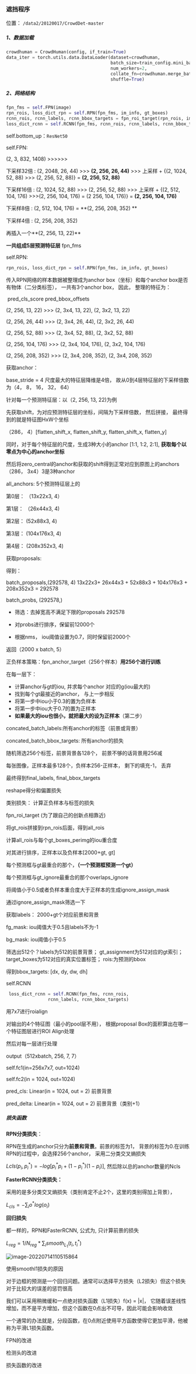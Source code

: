 ### 遮挡程序

位置： `/data2/20120017/CrowdDet-master`

##### 1、数据加载

```python
crowdhuman = CrowdHuman(config, if_train=True)
data_iter = torch.utils.data.DataLoader(dataset=crowdhuman,
                                        batch_size=train_config.mini_batch_size,
                                        num_workers=2,
                                        collate_fn=crowdhuman.merge_batch,
                                        shuffle=True)
```

##### 2、网络结构

```python
fpn_fms = self.FPN(image)
rpn_rois, loss_dict_rpn = self.RPN(fpn_fms, im_info, gt_boxes)
rcnn_rois, rcnn_labels, rcnn_bbox_targets = fpn_roi_target(rpn_rois, im_info, gt_boxes, topk=2)
loss_dict_rcnn = self.RCNN(fpn_fms, rcnn_rois, rcnn_labels, rcnn_bbox_targets)
```

self.bottom_up：`ResNet50`



self.FPN:

(2, 3, 832, 1408)  >>>>>> 

下采样32倍  :  (2, 2048, 26, 44)    >>> **(2, 256, 26, 44)**  >>> 上采样 + {(2, 1024, 52, 88) >>> (2, 256, 52, 88)}   = **(2, 256, 52, 88)**

下采样16倍 : (2, 1024, 52, 88)       >>> (2, 256, 52, 88) >>> 上采样 + {(2, 512, 104, 176) >>>(2, 256, 104, 176) = (2 256,  104, 176)} = **(2, 256, 104, 176)**

下采样8倍 : (2, 512, 104, 176)     = **(2, 256, 208, 352)   **

下采样4倍 : (2, 256, 208, 352)      

再插入一个**(2, 256, 13, 22)**

**一共组成5层预测特征层** fpn_fms



self.RPN:

```python
rpn_rois, loss_dict_rpn = self.RPN(fpn_fms, im_info, gt_boxes)
```

传入RPN网络的样本数据被整理成为anchor box（坐标）和每个anchor box是否有物体（二分类标签）， 一共有3个anchor box， 因此， 整理的特征为：

​                                            pred_cls_score    pred_bbox_offsets     

(2, 256, 13, 22)        >>>   (2, 3x4, 13, 22),    (2, 3x2, 13, 22)

(2, 256, 26, 44)        >>>   (2, 3x4, 26, 44),     (2, 3x2, 26, 44)

(2, 256, 52, 88)        >>>   (2, 3x4, 52, 88),      (2, 3x2, 52, 88)

(2, 256, 104, 176)   >>>    (2, 3x4, 104, 176),  (2, 3x2, 104, 176)

(2, 256, 208, 352)   >>>     (2, 3x4, 208, 352), (2, 3x4, 208, 352)



获取anchor：

base_stride = 4 尺度最大的特征层降维是4倍， 故从0到4层特征层的下采样倍数为（4， 8， 16， 32， 64）

针对每一个预测特征层：以（2, 256, 13, 22)为例

先获取shift，为对应预测特征层的坐标，间隔为下采样倍数， 然后拼接， 最终得到的就是特征图HxW个坐标

（286， 4）[flatten_shift_x, flatten_shift_y, flatten_shift_x, flatten_y]

同时，对于每个特征层的尺度，生成3种大小的anchor [1:1, 1:2, 2:1], **获取每个以零点为中心的anchor坐标**

然后将zero_central的anchor和获取的shift得到正常对应到原图上的anchors （286， 3x4）3是3种anchor

all_anchors: 5个预测特征层上的

第0层： （13x22x3, 4）

第1层：  （26x44x3, 4)

第2层：     (52x88x3, 4)

第3层：     (104x176x3, 4)

第4层：     (208x352x3, 4)



获取proposals:

得到：

batch_proposals,(292578, 4)      13x22x3+ 26x44x3 + 52x88x3 + 104x176x3 + 208x352x3 = 292578

 batch_probs,       (292578,)

* 筛选：去掉宽高不满足下限的proposals  292578

* 对probs进行排序，保留前12000个
* 根据nms， iou阈值设置为0.7，同时保留前2000个

返回（2000 x batch, 5）

正负样本策略：fpn_anchor_target（256个样本）**用256个进行训练**

在每一层下：

* 计算anchor与gt的iou, 并求每个anchor 对应的g(iou最大的)
* 找到每个gt最接近的anchor， 与上一步相反
* 将第一步中iou小于0.3的置为负样本
* 将第一步中iou大于0.7的置为正样本
* **如果最大的iou也很小，就把最大的设为正样本**（第二步）

concated_batch_labels:所有anchor的标签（前景或背景）

concated_batch_bbox_targets: 所有anchor的损失

随机筛选256个标签，前景背景各128个， 前景不够的话背景用256减

每张图像，正样本最多128个，负样本256-正样本， 剩下的填充-1， 丢弃

最终得到final_labels, final_bbox_targets

reshape得分和偏置损失

类别损失： 计算正负样本与标签的损失



fpn_roi_target    (为了跟自己的创新点相靠近)

将gt_rois拼接到rpn_rois后面，得到all_rois

计算all_rois与每个gt_boxes_perimg的iou重合度

对其进行排序，正样本以及负样本[2000+gt, gt]

每个预测框与gt最重合的那个，**（一个预测框预测一个gt）**

每个预测框与gt_ignore最重合的那个overlaps_ignore

将阈值小于0.5或者负样本重合度大于正样本的生成ignore_assign_mask

通过ignore_assign_mask筛选一下

获取labels： 2000+gt个对应前景和背景

fg_mask: iou阈值大于0.5且labels不为-1

bg_mask: iou阈值小于0.5

筛选出512个？labels为512的前景背景； gt_assignment为512对应的gt索引； target_boxes为512对应的真实位置标签； rois:为预测的bbox

得到bbox_targets: [dx, dy, dw, dh]



self.RCNN

```python
 loss_dict_rcnn = self.RCNN(fpn_fms, rcnn_rois,
                rcnn_labels, rcnn_bbox_targets)
```

用7x7进行roialign

对输出的4个特征图（最小的pool层不用）， 根据proposal Box的面积算出在哪一个特征图层进行ROI Align处理

然后对每一层进行处理

output（512xbatch, 256, 7, 7）

self.fc1(in=256x7x7, out=1024) 

self.fc2(in = 1024, out=1024)

pred_cls: Linear(in = 1024, out = 2)   前景背景

pred_delta: Linear(in = 1024, out = 2)  前景背景（类别+1）

##### 损失函数

**RPN分类损失**：

RPN在生成的anchor只分为**前景和背景**。前景的标签为1， 背景的标签为0.在训练RPN的过程中，会选择256个anchor， 采用二分类交叉熵损失

$L{cls}(p_i, p^*_i) = -log[p^*_ip_i + (1-p^*_i)(1-p_i)]$, 然后除以总的anchor数量的Ncls

**FasterRCNN分类损失：**

采用的是多分类交叉熵损失（类别肯定不止2个，这里的类别得加上背景），

$L_{cls} = -\sum_i o^*log(o_i)$

**回归损失**

都一样的，RPN和FasterRCNN, 公式为, 只计算前景的损失

$L_{reg} = 1/N_{reg} * \sum_ismooth_{L_1}(t_i, t^*_i)$

![image-20220714110515864](../img/image-20220714110515864.png)

使用smoothl1损失的原因

对于边框的预测是一个回归问题。通常可以选择平方损失（L2损失）但这个损失对于比较大的误差的惩罚很高

我们可以采用稍微缓和一点绝对损失函数（L1损失）f(x) = |x|， 它随着误差线性增加，而不是平方增加，但这个函数在0点出不可导，因此可能会影响收敛

一个通常的办法就是，分段函数，在0点附近使用平方函数使得它更加平滑，他被称为平滑L1损失函数。





FPN的改进

检测头的改进

损失函数的改进